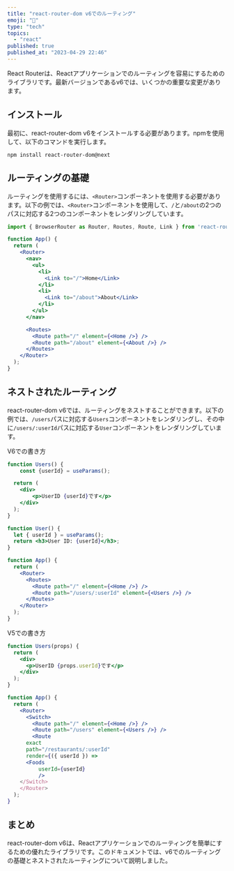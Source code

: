 ```yaml
---
title: "react-router-dom v6でのルーティング"
emoji: "🧭"
type: "tech"
topics:
  - "react"
published: true
published_at: "2023-04-29 22:46"
---
```


React Routerは、Reactアプリケーションでのルーティングを容易にするためのライブラリです。最新バージョンであるv6では、いくつかの重要な変更があります。

## インストール

最初に、react-router-dom v6をインストールする必要があります。npmを使用して、以下のコマンドを実行します。

```
npm install react-router-dom@next
```

## ルーティングの基礎

ルーティングを使用するには、`<Router>`コンポーネントを使用する必要があります。以下の例では、`<Router>`コンポーネントを使用して、`/`と`/about`の2つのパスに対応する2つのコンポーネントをレンダリングしています。

```jsx
import { BrowserRouter as Router, Routes, Route, Link } from 'react-router-dom';

function App() {
  return (
    <Router>
      <nav>
        <ul>
          <li>
            <Link to="/">Home</Link>
          </li>
          <li>
            <Link to="/about">About</Link>
          </li>
        </ul>
      </nav>

      <Routes>
        <Route path="/" element={<Home />} />
        <Route path="/about" element={<About />} />
      </Routes>
    </Router>
  );
}
```

## ネストされたルーティング

react-router-dom v6では、ルーティングをネストすることができます。以下の例では、`/users`パスに対応する`Users`コンポーネントをレンダリングし、その中に`/users/:userId`パスに対応する`User`コンポーネントをレンダリングしています。

V6での書き方

```jsx
function Users() {
	const {userId} = useParams();

  return (
    <div>
        <p>UserID {userId}です</p> 
    </div>
  );
}

function User() {
  let { userId } = useParams();
  return <h3>User ID: {userId}</h3>;
}

function App() {
  return (
    <Router>
      <Routes>
        <Route path="/" element={<Home />} />
        <Route path="/users/:userId" element={<Users />} />
      </Routes>
    </Router>
  );
}
```

V5での書き方

```jsx
function Users(props) {
  return (
    <div>
      <p>UserID {props.userId}です</p> 
    </div>
  );
}

function App() {
  return (
    <Router>
      <Switch>
        <Route path="/" element={<Home />} />
        <Route path="/users" element={<Users />} />
        <Route
	  exact
	  path="/restaurants/:userId"
	  render={({ userId }) =>
	  <Foods
	      userId={userId}
          />
	</Switch>
    </Router>
  );
}

```

## まとめ

react-router-dom v6は、Reactアプリケーションでのルーティングを簡単にするための優れたライブラリです。このドキュメントでは、v6でのルーティングの基礎とネストされたルーティングについて説明しました。

